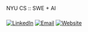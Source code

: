 ## 

NYU CS :: SWE + AI

### 
[![LinkedIn](https://img.shields.io/badge/-LinkedIn-0072b1?style=flat&logo=linkedin)](https://www.linkedin.com/in/jackyang25)
[![Email](https://img.shields.io/badge/-Email-D14836?style=flat&logo=gmail)](mailto:jy3784@nyu.edu)
[![Website](https://img.shields.io/badge/-Website-000000?style=flat&logo=vercel)](https://jackyang.fun)
